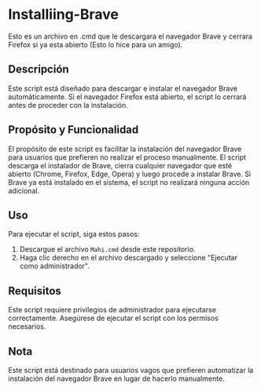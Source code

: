 # Installiing-Brave

Esto es un archivo en .cmd que le descargara el navegador Brave y cerrara Firefox si ya esta abierto (Esto lo hice para un amigo).

## Descripción

Este script está diseñado para descargar e instalar el navegador Brave automáticamente. Si el navegador Firefox está abierto, el script lo cerrará antes de proceder con la instalación.

## Propósito y Funcionalidad

El propósito de este script es facilitar la instalación del navegador Brave para usuarios que prefieren no realizar el proceso manualmente. El script descarga el instalador de Brave, cierra cualquier navegador que esté abierto (Chrome, Firefox, Edge, Opera) y luego procede a instalar Brave. Si Brave ya está instalado en el sistema, el script no realizará ninguna acción adicional.

## Uso

Para ejecutar el script, siga estos pasos:

1. Descargue el archivo `Mahi.cmd` desde este repositorio.
2. Haga clic derecho en el archivo descargado y seleccione "Ejecutar como administrador".

## Requisitos

Este script requiere privilegios de administrador para ejecutarse correctamente. Asegúrese de ejecutar el script con los permisos necesarios.

## Nota

Este script está destinado para usuarios vagos que prefieren automatizar la instalación del navegador Brave en lugar de hacerlo manualmente.
